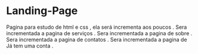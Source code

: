 # Landing-Page
Pagina para estudo de html e css , ela será incrementa aos poucos .
Sera incrementada a pagina de serviços .
Sera incrementada a pagina de sobre .
Sera incrementada a pagina de contatos .
Sera incrementada a pagina de Já tem uma conta .
